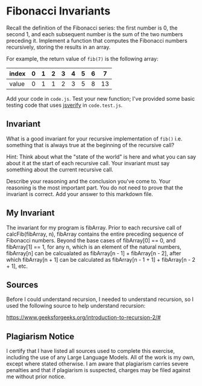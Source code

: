 # Fibonacci Invariants

Recall the definition of the Fibonacci series: the first number is 0, the second
1, and each subsequent number is the sum of the two numbers preceding it.
Implement a function that computes the Fibonacci numbers recursively, storing
the results in an array.

For example, the return value of `fib(7)` is the following array:

| index |  0  |  1  |  2  |  3  |  4  |  5  |  6  |  7  |
| ----- | --- | --- | --- | --- | --- | --- | --- | --- |
| value |  0  |  1  |  1  |  2  |  3  |  5  |  8  |  13 |

Add your code in `code.js`. Test your new function; I've provided some basic
testing code that uses [jsverify](https://jsverify.github.io/) in
`code.test.js`.

## Invariant

What is a good invariant for your recursive implementation of `fib()`
i.e. something that is always true at the beginning of the recursive call?

Hint: Think about what the "state of the world" is here and what you can say
about it at the start of each recursive call. Your invariant must say something
about the current recursive call.

Describe your reasoning and the conclusion you've come to. Your reasoning is the
most important part. You do not need to prove that the invariant is correct. Add
your answer to this markdown file.

## My Invariant

The invariant for my program is fibArray. Prior to each recursive call of
calcFib(fibArray, n), fibArray contains the entire preceding sequence of
Fibonacci numbers. Beyond the base cases of fibArray[0] == 0, and fibArray[1]
== 1, for any n, which is an element of the natural numbers, fibArray[n] can be
calcualated as fibArray[n - 1] + fibArray[n - 2], after which fibArray[n + 1]
can be calculated as fibArray[n - 1 + 1] + fibArray[n - 2 + 1], etc.

## Sources

Before I could understand recursion, I needed to understand recursion, so I used
the following source to help understand recursion:  

https://www.geeksforgeeks.org/introduction-to-recursion-2/#  

## Plagiarism Notice

I certify that I have listed all sources used to complete this exercise, including the use of any Large Language Models. All of the work is my own, except where stated otherwise. I am aware that plagiarism carries severe penalties and that if plagiarism is suspected, charges may be filed against me without prior notice.
